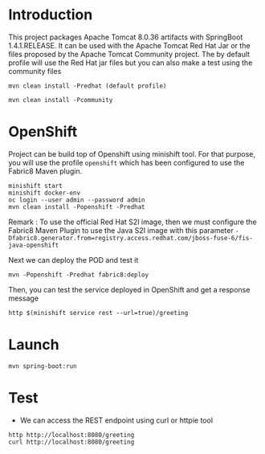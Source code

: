 # Introduction

This project packages Apache Tomcat 8.0.36 artifacts with SpringBoot 1.4.1.RELEASE. It can be used with the Apache Tomcat Red Hat Jar or the files
proposed by the Apache Tomcat Community project. The by default profile will use the Red Hat jar files but you can also make a test using the community files

```
mvn clean install -Predhat (default profile)
```

```
mvn clean install -Pcommunity
```

# OpenShift

Project can be build top of Openshift using minishift tool. For that purpose, you will use the profile `openshift` which has been 
configured to use the Fabric8 Maven plugin.

```
minishift start
minishift docker-env
oc login --user admin --password admin
mvn clean install -Popenshift -Predhat
```

Remark : To use the official Red Hat S2I image, then we must configure the Fabric8 Maven Plugin to use the Java S2I image with this parameter `-Dfabric8.generator.from=registry.access.redhat.com/jboss-fuse-6/fis-java-openshift`

Next we can deploy the POD and test it

```
mvn -Popenshift -Predhat fabric8:deploy
```

Then, you can test the service deployed in OpenShift and get a response message 

```
http $(minishift service rest --url=true)/greeting
```

# Launch
```
mvn spring-boot:run
```

# Test

* We can access the REST endpoint using curl or httpie tool
```
http http://localhost:8080/greeting
curl http://localhost:8080/greeting
```
